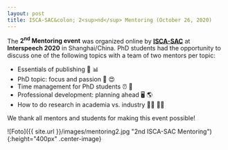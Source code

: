 ```yaml
---
layout: post
title: ISCA-SAC&colon; 2<sup>nd</sup> Mentoring (October 26, 2020)
---
```


The <strong>2<sup>nd</sup> Mentoring event</strong> was organized online by 
<a href="http://www.isca-students.org/sacweb/" target="_blank" rel="noopener"><strong>ISCA-SAC</strong></a>
at <strong>Interspeech 2020</strong> in Shanghai/China. PhD students had the opportunity to discuss one of the following topics
with a team of two mentors per topic: 

 <ul>
  <li>Essentials of publishing &#128214; 	&#128202;</li>
  <li>PhD topic: focus and passion 	&#128270; &#128525;</li>
  <li>Time management for PhD students &#9200; &#128197;</li>
  <li>Professional development: planning ahead &#128421; &#127758;</li>
  <li>How to do research in academia vs. industry &#128104;&#8205;&#127979; &#128105;&#8205;&#128300;</li>
</ul> 

We thank all mentors and students for making this event possible!

<div class="imageContainer">
![Foto]({{ site.url }}/images/mentoring2.jpg "2nd ISCA-SAC Mentoring"){:height="400px" .center-image}
</div>

